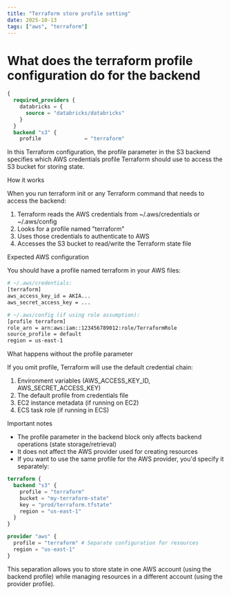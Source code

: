 ```yaml
---
title: "Terraform store profile setting"
date: 2025-10-13
tags: ["aws", "terraform"]
---
```


# What does the terraform profile configuration do for the backend

```terraform
{
  required_providers {
    databricks = {
      source = "databricks/databricks"
    }
  }
  backend "s3" {
    profile              = "terraform"

```

In this Terraform configuration, the profile parameter in the S3 backend specifies which AWS credentials profile Terraform should use to access the S3 bucket for storing state.

How it works

When you run terraform init or any Terraform command that needs to access the backend:

1. Terraform reads the AWS credentials from ~/.aws/credentials or ~/.aws/config
2. Looks for a profile named "terraform"
3. Uses those credentials to authenticate to AWS
4. Accesses the S3 bucket to read/write the Terraform state file

Expected AWS configuration

You should have a profile named terraform in your AWS files:

```sh
# ~/.aws/credentials:
[terraform]
aws_access_key_id = AKIA...
aws_secret_access_key = ...
```

```sh
# ~/.aws/config (if using role assumption):
[profile terraform]
role_arn = arn:aws:iam::123456789012:role/TerraformRole
source_profile = default
region = us-east-1
```

What happens without the profile parameter

If you omit profile, Terraform will use the default credential chain:

1. Environment variables (AWS_ACCESS_KEY_ID, AWS_SECRET_ACCESS_KEY)
2. The default profile from credentials file
3. EC2 instance metadata (if running on EC2)
4. ECS task role (if running in ECS)

Important notes

- The profile parameter in the backend block only affects backend operations (state storage/retrieval)
- It does not affect the AWS provider used for creating resources
- If you want to use the same profile for the AWS provider, you'd specify it separately:

```terraform
terraform {
  backend "s3" {
    profile = "terraform"
    bucket = "my-terraform-state"
    key = "prod/terraform.tfstate"
    region = "us-east-1"
  }
}
```

```terraform
provider "aws" {
  profile = "terraform" # Separate configuration for resources
  region = "us-east-1"
}
```

This separation allows you to store state in one AWS account (using the backend profile) while managing resources in a different account (using the provider profile).
